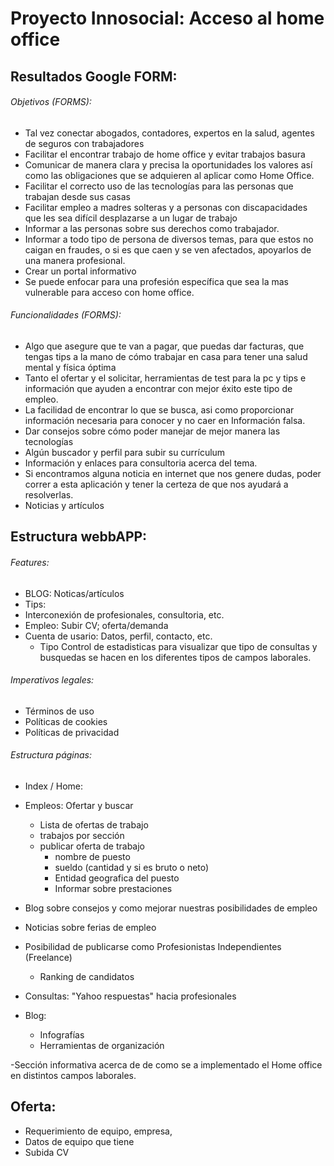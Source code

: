 # Proyecto Innosocial: Acceso al home office
## Resultados Google FORM:
###### Objetivos (FORMS):
- Tal vez conectar abogados, contadores, expertos en la salud, agentes de seguros con trabajadores 
- Facilitar el encontrar trabajo de home office y evitar trabajos basura
- Comunicar de manera clara y precisa la oportunidades los valores así como las obligaciones que se adquieren al aplicar como Home Office.
- Facilitar el correcto uso de las tecnologías para las personas que trabajan desde sus casas 
- Facilitar empleo a madres solteras y a personas con discapacidades que les sea difícil desplazarse a un lugar de trabajo
- Informar a las personas sobre sus derechos como trabajador. 
- Informar a todo tipo de persona de diversos temas, para que estos no caigan en fraudes, o si es que caen y se ven afectados, apoyarlos de una manera profesional.
- Crear un portal informativo
- Se puede enfocar para una profesión específica que sea la mas vulnerable para acceso con home office.

###### Funcionalidades (FORMS):
- Algo que asegure que te van a pagar, que puedas dar facturas, que tengas tips a la mano de cómo trabajar en casa para tener una salud mental y física óptima
- Tanto el ofertar y el solicitar, herramientas de test para la pc y tips e información que ayuden a encontrar con mejor éxito este tipo de empleo.
- La facilidad de encontrar lo que se busca, asi como proporcionar información necesaria para conocer y no caer en Información falsa.
- Dar consejos sobre cómo poder manejar de mejor manera las tecnologías 
- Algún buscador y perfil para subir su currículum 
- Información y enlaces para consultoria acerca del tema. 
- Si encontramos alguna noticia en internet que nos genere dudas, poder correr a esta aplicación y tener la certeza de que nos ayudará a resolverlas.
- Noticias y artículos

## Estructura webbAPP:
###### Features:
- BLOG: Noticas/artículos
- Tips: 
- Interconexión de profesionales, consultoria, etc.
- Empleo: Subir CV; oferta/demanda
- Cuenta de usario: Datos, perfil, contacto, etc.
  - Tipo Control de estadisticas para visualizar que tipo de consultas y busquedas se hacen en los diferentes tipos de campos laborales.
 

###### Imperativos legales:
- Términos de uso
- Políticas de cookies
- Políticas de privacidad

###### Estructura páginas:
- Index / Home:
- Empleos: Ofertar y buscar
  - Lista de ofertas de trabajo
  - trabajos por sección
  - publicar oferta de trabajo
     - nombre de puesto 
     - sueldo (cantidad y si es bruto o neto)
     - Entidad geografica del puesto
     - Informar sobre prestaciones
 
- Blog sobre consejos y como mejorar nuestras posibilidades de empleo
- Noticias sobre ferias de empleo
- Posibilidad de publicarse como Profesionistas Independientes (Freelance)
  - Ranking de candidatos
- Consultas: "Yahoo respuestas" hacia profesionales
 
- Blog:
  - Infografías
  - Herramientas de organización

-Sección informativa acerca de de como se a implementado  el Home office en distintos campos laborales.



## Oferta:
- Requerimiento de equipo, empresa,
- Datos de equipo que tiene
- Subida CV 
